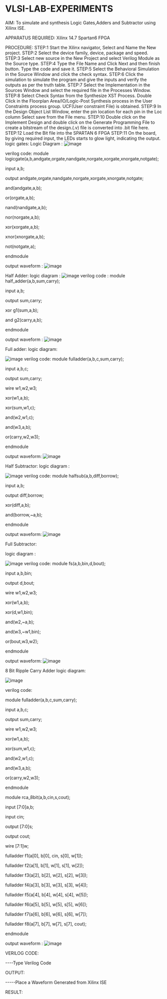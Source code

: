 # VLSI-LAB-EXPERIMENTS
AIM: To simulate and synthesis Logic Gates,Adders and Subtractor using Xilinx ISE.

APPARATUS REQUIRED: Xilinx 14.7 Spartan6 FPGA

PROCEDURE: STEP:1 Start the Xilinx navigator, Select and Name the New project. STEP:2 Select the device family, device, package and speed. STEP:3 Select new source in the New Project and select Verilog Module as the Source type. STEP:4 Type the File Name and Click Next and then finish button. Type the code and save it. STEP:5 Select the Behavioral Simulation in the Source Window and click the check syntax. STEP:6 Click the simulation to simulate the program and give the inputs and verify the outputs as per the truth table. STEP:7 Select the Implementation in the Sources Window and select the required file in the Processes Window. STEP:8 Select Check Syntax from the Synthesize XST Process. Double Click in the Floorplan Area/IO/Logic-Post Synthesis process in the User Constraints process group. UCF(User constraint File) is obtained. STEP:9 In the Design Object List Window, enter the pin location for each pin in the Loc column Select save from the File menu. STEP:10 Double click on the Implement Design and double click on the Generate Programming File to create a bitstream of the design.(.v) file is converted into .bit file here. STEP:12 Load the Bit file into the SPARTAN 6 FPGA STEP:11 On the board, by giving required input, the LEDs starts to glow light, indicating the output.
logic gates:
Logic Diagram :
![image](https://github.com/santhoshkumar3019/VLSI-LAB-EXP-1/assets/161813818/34e2ac0b-31d9-4aac-a837-b2c0dc4a8cf5)

verilog code:
module logicgate(a,b,andgate,orgate,nandgate,norgate,xorgate,xnorgate,notgate);

input a,b;

output andgate,orgate,nandgate,norgate,xorgate,xnorgate,notgate;

and(andgate,a,b);

or(orgate,a,b);

nand(nandgate,a,b);

nor(norgate,a,b);

xor(xorgate,a,b);

xnor(xnorgate,a,b);

not(notgate,a);

endmodule

output waveform :
![image](https://github.com/santhoshkumar3019/VLSI-LAB-EXP-1/assets/161813818/98c14edc-cc9b-4a0c-acdb-a21014deec27)

Half Adder:
logic diagram :
![image](https://github.com/santhoshkumar3019/VLSI-LAB-EXP-1/assets/161813818/a93ff77f-ac6a-4e07-ba0d-18e55d8298d7)
verilog code :
module half_adder(a,b,sum,carry);

input a,b;

output sum,carry;

xor g1(sum,a,b);

and g2(carry,a,b);

endmodule 

output waveform :
![image](https://github.com/santhoshkumar3019/VLSI-LAB-EXP-1/assets/161813818/b2831abf-d7aa-4959-ac9e-ecc59b3a99f5)

Full adder:
logic diagram:

![image](https://github.com/navaneethans/VLSI-LAB-EXPERIMENTS/assets/6987778/9bb3964c-438f-469d-a3de-c1cca6f323fb)
verilog code:
module fulladder(a,b,c,sum,carry);

input a,b,c;

output sum,carry;

wire w1,w2,w3;

xor(w1,a,b);

xor(sum,w1,c);

and(w2,w1,c);

and(w3,a,b);

or(carry,w2,w3);

endmodule

output waveform:
![image](https://github.com/santhoshkumar3019/VLSI-LAB-EXP-1/assets/161813818/95900fda-8422-4beb-a541-ba7eb6c5b687)



Half Subtractor:
logic diagram :

![image](https://github.com/navaneethans/VLSI-LAB-EXPERIMENTS/assets/6987778/731470b7-eb4e-49f8-8bb7-2994052a7184)
verilog code:
module halfsub(a,b,diff,borrow);

input a,b;

output diff,borrow;

xor(diff,a,b);

and(borrow,~a,b);

endmodule

output waveform:
![image](https://github.com/santhoshkumar3019/VLSI-LAB-EXP-1/assets/161813818/0f4840b8-5e5d-44dd-a3d8-862fe08e098e)

Full Subtractor:

logic diagram :

![image](https://github.com/navaneethans/VLSI-LAB-EXPERIMENTS/assets/6987778/d66f874b-c1f2-44b3-a035-7149b56430c1)
verilog code:
module fs(a,b,bin,d,bout);

input a,b,bin;

output d,bout;

wire w1,w2,w3;

xor(w1,a,b);

xor(d,w1,bin);

and(w2,~a,b);

and(w3,~w1,bin);

or(bout,w3,w2);

endmodule

output waveform:
![image](https://github.com/santhoshkumar3019/VLSI-LAB-EXP-1/assets/161813818/86423ef0-0898-41f1-9fe4-dd1e620d24a6)

8 Bit Ripple Carry Adder
logic diagram:

![image](https://github.com/navaneethans/VLSI-LAB-EXPERIMENTS/assets/6987778/7385a408-40a5-4203-8050-b72818622d79)

verilog code:

module fulladder(a,b,c,sum,carry);

input a,b,c;

output sum,carry;

wire w1,w2,w3;

xor(w1,a,b);

xor(sum,w1,c);

and(w2,w1,c);

and(w3,a,b);

or(carry,w2,w3);

endmodule


module rca_8bit(a,b,cin,s,cout);

input [7:0]a,b;

input cin;

output [7:0]s;

output cout;

wire [7:1]w;

fulladder f1(a[0], b[0], cin, s[0], w[1]);

fulladder f2(a[1], b[1], w[1], s[1], w[2]);

fulladder f3(a[2], b[2], w[2], s[2], w[3]);

fulladder f4(a[3], b[3], w[3], s[3], w[4]);

fulladder f5(a[4], b[4], w[4], s[4], w[5]);

fulladder f6(a[5], b[5], w[5], s[5], w[6]);

fulladder f7(a[6], b[6], w[6], s[6], w[7]);

fulladder f8(a[7], b[7], w[7], s[7], cout);

endmodule

output waveform :
![image](https://github.com/santhoshkumar3019/VLSI-LAB-EXP-1/assets/161813818/30c439b1-8f80-4600-acbc-501dd20a91d1)

VERILOG CODE:

----Type Verilog Code

OUTPUT:

-----Place a Waveform Generated from Xilinx ISE

RESULT:

